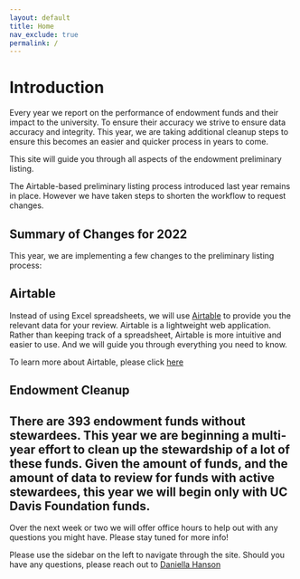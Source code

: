 ```yaml
---
layout: default
title: Home
nav_exclude: true
permalink: /
---
```

# Introduction
Every year we report on the performance of endowment funds and their impact to the university. To ensure their accuracy we strive to ensure data accuracy and integrity. This year, we are taking additional cleanup steps to ensure this becomes an easier and quicker process in years to come.

This site will guide you through all aspects of the endowment preliminary listing. 

The Airtable-based preliminary listing process introduced last year remains in place. However we have taken steps to shorten the workflow to request changes.


## Summary of Changes for 2022
This year, we are implementing a few changes to the preliminary listing process:

## Airtable
Instead of using Excel spreadsheets, we will use [Airtable](https://airtable.com) to provide you the relevant data for your review. Airtable is a lightweight web application. Rather than keeping track of a spreadsheet, Airtable is more intuitive and easier to use. And we will guide you through everything you need to know.

To learn more about Airtable, please click [here](/docs/airtable)

## Endowment Cleanup
There are 393 endowment funds without stewardees. This year we are beginning a multi-year effort to clean up the stewardship of a lot of these funds. Given the amount of funds, and the amount of data to review for funds with active stewardees, this year we will begin only with UC Davis Foundation funds. 
---- 
Over the next week or two we will offer office hours to help out with any questions you might have. Please stay tuned for more info!

Please use the sidebar on the left to navigate through the site. Should you have any questions, please reach out to [Daniella Hanson](mailto:dahanson@ucdavis.edu)
